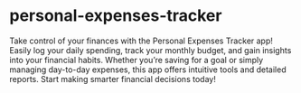 # personal-expenses-tracker
Take control of your finances with the Personal Expenses Tracker app! Easily log your daily spending, track your monthly budget, and gain insights into your financial habits. Whether you’re saving for a goal or simply managing day-to-day expenses, this app offers intuitive tools and detailed reports. Start making smarter financial decisions today!
